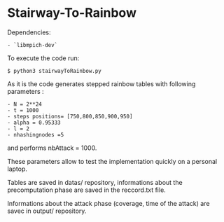 # Stairway-To-Rainbow

Dependencies:

	- `libmpich-dev`

To execute the code run:

```
$ python3 stairwayToRainbow.py

```


As it is the code generates stepped rainbow tables with following parameters :

	- N = 2**24
	- t = 1000
	- steps positions= [750,800,850,900,950]
	- alpha = 0.95333
	- l = 2
	- nhashingnodes =5

 
and performs nbAttack = 1000.

These parameters allow to test the implementation quickly on a personal laptop.

Tables are saved in datas/ repository, informations about the precomputation phase are saved in the reccord.txt file.

Informations about the attack phase (coverage, time of the attack) are savec in output/ repository.



